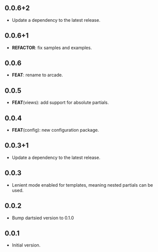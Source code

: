 ## 0.0.6+2

 - Update a dependency to the latest release.

## 0.0.6+1

 - **REFACTOR**: fix samples and examples.

## 0.0.6

 - **FEAT**: rename to arcade.

## 0.0.5

 - **FEAT**(views): add support for absolute partials.

## 0.0.4

 - **FEAT**(config): new configuration package.

## 0.0.3+1

 - Update a dependency to the latest release.

## 0.0.3

- Lenient mode enabled for templates, meaning nested partials can be used.

## 0.0.2

- Bump dartsied version to 0.1.0

## 0.0.1

- Initial version.
